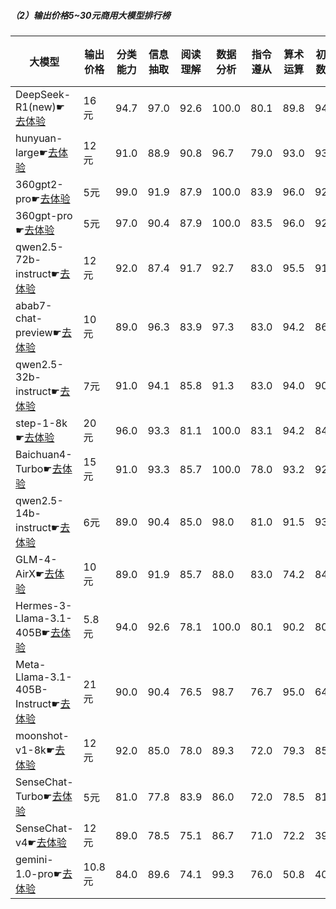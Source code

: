 
##### （2）输出价格5~30元商用大模型排行榜
|大模型|输出价格|分类能力|信息抽取|阅读理解|数据分析|指令遵从|算术运算|初中数学|符号推理|代词理解|诗词匹配|公务员考试|律师资格考试|高考|常识推理|文本蕴含|成语理解|情感分析|总分|排名|
|-----|------|-------|-------|------|------|-------|-------|------|-------|-------|------|--------|----------|----|------|------|-------|------|----|---|
|DeepSeek-R1(new)☛[去体验](https://easyllm.site/static/modelcompare.html?type=open-source)|16元|94.7|97.0|92.6|                    100.0|80.1|89.8|94.2|93.3|                    94.6|91.5|90.6|71.5|                    93.5|83.9|83.1|96.2|94.4|90.6|1|
|hunyuan-large☛[去体验](https://easyllm.site/static/modelcompare.html?type=proprietary)|12元|91.0|88.9|90.8|                    96.7|79.0|93.0|93.9|88.9|                    92.7|81.6|86.3|79.3|                    86.1|83.8|77.0|84.8|95.0|87.6|2|
|360gpt2-pro☛[去体验](https://easyllm.site/static/modelcompare.html?type=proprietary)|5元|99.0|91.9|87.9|                    100.0|83.9|96.0|92.2|89.2|                    89.8|87.0|72.7|49.6|                    77.9|76.8|61.1|90.5|97.4|84.9|3|
|360gpt-pro☛[去体验](https://easyllm.site/static/modelcompare.html?type=proprietary)|5元|97.0|90.4|87.9|                    100.0|83.5|96.0|92.2|88.4|                    89.2|87.0|73.3|49.8|                    77.9|76.8|61.5|89.3|97.4|84.6|4|
|qwen2.5-72b-instruct☛[去体验](https://easyllm.site/static/modelcompare.html?type=open-source)|12元|92.0|87.4|91.7|                    92.7|83.0|95.5|91.1|85.8|                    91.3|86.6|71.7|49.1|                    82.5|75.8|62.7|89.0|96.0|83.8|5|
|abab7-chat-preview☛[去体验](https://easyllm.site/static/modelcompare.html?type=proprietary)|10元|89.0|96.3|83.9|                    97.3|83.0|94.2|86.1|82.4|                    92.3|87.8|74.0|48.4|                    75.5|73.7|68.3|90.0|97.4|83.5|6|
|qwen2.5-32b-instruct☛[去体验](https://easyllm.site/static/modelcompare.html?type=open-source)|7元|91.0|94.1|85.8|                    91.3|83.0|94.0|90.3|66.6|                    94.1|88.2|70.0|51.9|                    81.2|72.7|62.3|86.3|95.0|82.2|7|
|step-1-8k☛[去体验](https://easyllm.site/static/modelcompare.html?type=proprietary)|20元|96.0|93.3|81.1|                    100.0|83.1|94.2|84.5|88.1|                    90.9|83.0|69.1|45.4|                    70.3|70.7|61.5|87.8|97.9|82.2|8|
|Baichuan4-Turbo☛[去体验](https://easyllm.site/static/modelcompare.html?type=proprietary)|15元|91.0|93.3|85.7|                    100.0|78.0|93.2|92.0|81.9|                    88.5|87.2|66.2|43.2|                    74.7|69.7|50.4|88.8|95.3|81.1|9|
|qwen2.5-14b-instruct☛[去体验](https://easyllm.site/static/modelcompare.html?type=open-source)|6元|89.0|90.4|85.0|                    98.0|81.0|91.5|93.7|54.4|                    92.7|87.5|67.0|42.6|                    79.3|76.8|64.7|87.6|96.0|81.0|10|
|GLM-4-AirX☛[去体验](https://easyllm.site/static/modelcompare.html?type=proprietary)|10元|89.0|91.9|85.7|                    88.0|83.0|74.2|84.0|57.7|                    88.9|83.7|72.2|45.9|                    78.5|74.7|65.5|88.1|98.1|79.4|11|
|Hermes-3-Llama-3.1-405B☛[去体验](https://easyllm.site/static/modelcompare.html?type=open-source)|5.8元|94.0|92.6|78.1|                    100.0|80.1|90.2|80.1|90.7|                    86.1|83.0|64.7|29.4|                    62.4|64.6|63.9|84.8|96.2|78.9|12|
|Meta-Llama-3.1-405B-Instruct☛[去体验](https://easyllm.site/static/modelcompare.html?type=open-source)|21元|90.0|90.4|76.5|                    98.7|76.7|95.0|64.2|91.0|                    88.9|79.7|64.2|37.4|                    60.4|75.8|57.9|87.6|97.2|78.3|13|
|moonshot-v1-8k☛[去体验](https://easyllm.site/static/modelcompare.html?type=proprietary)|12元|92.0|85.0|78.0|                    89.3|72.0|79.3|85.1|66.7|                    86.4|82.9|62.5|34.2|                    75.2|73.7|60.3|88.0|95.0|76.8|14|
|SenseChat-Turbo☛[去体验](https://easyllm.site/static/modelcompare.html?type=proprietary)|5元|81.0|77.8|83.9|                    86.0|72.0|78.5|81.9|74.1|                    89.9|82.9|63.9|41.5|                    72.4|69.7|60.3|91.5|97.4|76.7|15|
|SenseChat-v4☛[去体验](https://easyllm.site/static/modelcompare.html?type=proprietary)|12元|89.0|78.5|75.1|                    86.7|71.0|72.2|39.0|70.7|                    84.7|76.8|53.3|25.2|                    55.5|70.7|66.7|83.6|96.4|70.3|16|
|gemini-1.0-pro☛[去体验](https://easyllm.site/static/modelcompare.html?type=proprietary)|10.8元|84.0|89.6|74.1|                    99.3|76.0|50.8|40.6|75.0|                    67.6|76.3|49.2|24.2|                    54.0|65.7|60.3|77.9|94.1|68.2|17|


